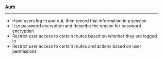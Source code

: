 **Auth**

-----------

- Have users log in and out, then record that information in a session
- Use password encryption and describe the reason for password encryption
- Restrict user access to certain routes based on whether they are logged in
- Restrict user access to certain routes and actions based on user permissions